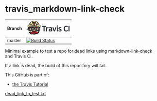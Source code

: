 # travis_markdown-link-check

Branch|[![Travis CI logo](TravisCI.png)](https://travis-ci.org)
---|---
master|[![Build Status](https://travis-ci.org/richelbilderbeek/travis_markdown-link-check.svg?branch=master)](https://travis-ci.org/richelbilderbeek/travis_markdown-link-check)

Minimal example to test a repo for dead links using markdown-link-check and Travis CI.

If a link is dead, the build of this repository will fail.

This GitHub is part of:

 * [the Travis Tutorial](https://github.com/richelbilderbeek/travis_tutorial)

[dead_link_to_test.txt](dead_link_to_test.txt)